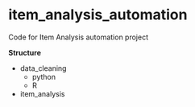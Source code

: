 # item_analysis_automation
 Code for Item Analysis automation project
 
 **Structure**
* data_cleaning
  * python
  * R
* item_analysis
